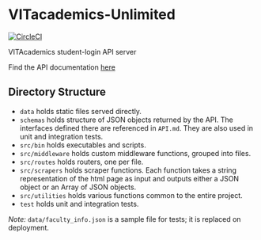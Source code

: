 # VITacademics-Unlimited

[![CircleCI](https://circleci.com/gh/saurabhmathur96/VITAcademics-Unlimited.svg?style=svg&circle-token=52f6f35b7462d0ef611b79a19faca7ebd75e41ff)](https://circleci.com/gh/saurabhmathur96/VITAcademics-Unlimited)

VITAcademics student-login API server

Find the API documentation [here](./API.md)


## Directory Structure

- `data` holds static files served directly.
- `schemas` holds structure of JSON objects returned by the API. The interfaces defined there are referenced in `API.md`. They are also used in unit and integration tests.
- `src/bin` holds executables and scripts.
- `src/middleware` holds custom middleware functions, grouped into files.
- `src/routes` holds routers, one per file.
- `src/scrapers` holds scraper functions. Each function takes a string representation of the html page as input and outputs either a JSON object or an Array of JSON objects.
- `src/utilities` holds various functions common to the entire project.
- `test` holds unit and integration tests.


_Note:_ `data/faculty_info.json` is a sample file for tests; it is replaced on deployment.
